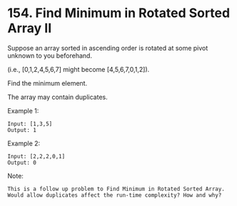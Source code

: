 # 154. Find Minimum in Rotated Sorted Array II

Suppose an array sorted in ascending order is rotated at some pivot unknown to you beforehand.

(i.e.,  [0,1,2,4,5,6,7] might become  [4,5,6,7,0,1,2]).

Find the minimum element.

The array may contain duplicates.

Example 1:

``` shell
Input: [1,3,5]
Output: 1
```

Example 2:

``` shell
Input: [2,2,2,0,1]
Output: 0
```

Note:

    This is a follow up problem to Find Minimum in Rotated Sorted Array.
    Would allow duplicates affect the run-time complexity? How and why?
